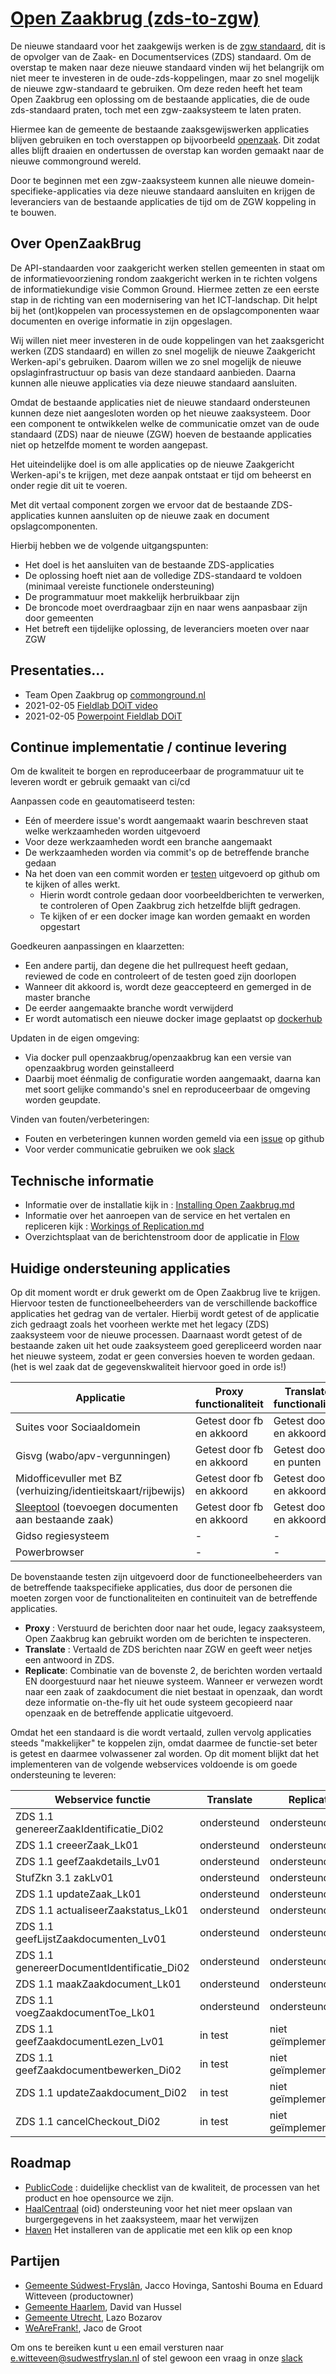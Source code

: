 # [Open Zaakbrug (zds-to-zgw)](https://sudwest-fryslan.github.io/OpenZaakBrug/) #

De nieuwe standaard voor het zaakgewijs werken is de [zgw standaard](https://www.vngrealisatie.nl/producten/api-standaarden-zaakgericht-werken), dit is de opvolger van de Zaak- en Documentservices (ZDS) standaard.
Om de overstap te maken naar deze nieuwe standaard vinden wij het belangrijk om niet meer te investeren in de oude-zds-koppelingen, maar  zo snel mogelijk de nieuwe zgw-standaard te gebruiken. Om deze reden heeft het team Open Zaakbrug een oplossing om de bestaande applicaties, die de oude zds-standaard praten, toch met een zgw-zaaksysteem te laten praten.

Hiermee kan de gemeente de bestaande zaaksgewijswerken applicaties blijven gebruiken en toch overstappen op bijvoorbeeld [openzaak](https://openzaak.org/). Dit zodat alles blijft draaien en ondertussen de overstap kan worden gemaakt naar de nieuwe commonground wereld.

Door te beginnen met een zgw-zaaksysteem kunnen alle nieuwe domein-specifieke-applicaties via deze nieuwe standaard aansluiten en krijgen de leveranciers van de bestaande applicaties de tijd om de ZGW koppeling in te bouwen.

## Over OpenZaakBrug
De API-standaarden voor zaakgericht werken stellen gemeenten in staat om de informatievoorziening rondom zaakgericht werken in te richten volgens de informatiekundige visie Common Ground. Hiermee zetten ze een eerste stap in de richting van een modernisering van het ICT-landschap. Dit helpt bij het (ont)koppelen van processystemen en de opslagcomponenten waar documenten en overige informatie in zijn opgeslagen.

Wij willen niet meer investeren in de oude koppelingen van het zaaksgericht werken (ZDS standaard) en willen zo snel mogelijk de nieuwe Zaakgericht Werken-api&#39;s gebruiken. Daarom willen we zo snel mogelijk de nieuwe opslaginfrastructuur op basis van deze standaard aanbieden. Daarna kunnen alle nieuwe applicaties via deze nieuwe standaard aansluiten.

Omdat de bestaande applicaties niet de nieuwe standaard ondersteunen kunnen deze niet aangesloten worden op het nieuwe zaaksysteem. Door een component te ontwikkelen welke de communicatie omzet van de oude standaard (ZDS) naar de nieuwe (ZGW) hoeven de bestaande applicaties niet op hetzelfde moment te worden aangepast.

Het uiteindelijke doel is om alle applicaties op de nieuwe Zaakgericht Werken-api&#39;s te krijgen, met deze aanpak ontstaat er tijd om beheerst en onder regie dit uit te voeren.

Met dit vertaal component zorgen we ervoor dat de bestaande ZDS- applicaties kunnen aansluiten op de nieuwe zaak en document opslagcomponenten.

Hierbij hebben we de volgende uitgangspunten:

- Het doel is het aansluiten van de bestaande ZDS-applicaties
- De oplossing hoeft niet aan de volledige ZDS-standaard te voldoen (minimaal vereiste functionele ondersteuning)
- De programmatuur moet makkelijk herbruikbaar zijn
- De broncode moet overdraagbaar zijn en naar wens aanpasbaar zijn door gemeenten
- Het betreft een tijdelijke oplossing, de leveranciers moeten over naar ZGW

## Presentaties...

- Team Open Zaakbrug op [commonground.nl](https://commonground.nl/groups/view/c2df2f42-b3ea-405e-953f-fe808ab56ba0/team-openzaakbrug)
- 2021-02-05 [Fieldlab DOiT video](https://vimeo.com/512518040/2284537066)
- 2021-02-05 [Powerpoint Fieldlab DOiT](/docs/powerpoint/20210205-FieldLab2021-Eduard-Open%20Zaakbrug%2C%20commonground%20in%20de%20praktijk.pptx)

## Continue implementatie / continue  levering

Om de kwaliteit te borgen en reproduceerbaar de programmatuur uit te leveren wordt er gebruik gemaakt van ci/cd

Aanpassen code en geautomatiseerd testen:

- Eén of meerdere issue's wordt aangemaakt waarin beschreven staat welke werkzaamheden worden uitgevoerd
- Voor deze werkzaamheden wordt een branche aangemaakt
- De werkzaamheden worden via commit's op de betreffende branche gedaan
- Na het doen van een commit worden er [testen](https://travis-ci.com/github/Sudwest-Fryslan/OpenZaakBrug/builds/) uitgevoerd op github om te kijken of alles werkt. 
  - Hierin wordt controle gedaan door voorbeeldberichten te verwerken, te controleren of Open Zaakbrug zich hetzelfde blijft gedragen.
  - Te kijken of er een docker image kan worden gemaakt en worden opgestart

Goedkeuren aanpassingen en klaarzetten:

- Een andere partij, dan degene die het pullrequest heeft gedaan, reviewed de code en controleert of de testen goed zijn doorlopen
- Wanneer dit akkoord is, wordt deze geaccepteerd en gemerged in de master branche
- De eerder aangemaakte branche wordt verwijderd
- Er wordt automatisch een nieuwe docker image geplaatst op [dockerhub](https://hub.docker.com/r/openzaakbrug/openzaakbrug/tags?)

Updaten in de eigen omgeving:

- Via docker pull openzaakbrug/openzaakbrug kan een versie van openzaakbrug worden geinstalleerd
- Daarbij moet éénmalig de configuratie worden aangemaakt, daarna kan met soort gelijke commando's snel en reproduceerbaar de omgeving worden geupdate.

Vinden van fouten/verbeteringen:

- Fouten en verbeteringen kunnen worden gemeld via een [issue](https://github.com/Sudwest-Fryslan/OpenZaakBrug/issues) op github
- Voor verder communicatie gebruiken we ook [slack](https://samenorganiseren.slack.com/archives/C01FDA71Y4V)

## Technische informatie

- Informatie over de installatie kijk in : [Installing Open Zaakbrug.md](docs/Installing%20Open%20Zaakbrug.md)  
- Informatie over het aanroepen van de service en het vertalen en repliceren kijk : [Workings of Replication.md](docs/Workings%20of%20Replication.md)
- Overzichtsplaat van de berichtenstroom door de applicatie in [Flow](docs/media/flow.png)

## Huidige ondersteuning applicaties

Op dit moment wordt er druk gewerkt om de Open Zaakbrug live te krijgen. Hiervoor testen de functioneelbeheerders van de verschillende backoffice applicaties het gedrag van de vertaler.  Hierbij wordt getest of de applicatie zich gedraagt zoals het voorheen werkte met het legacy (ZDS) zaaksysteem voor de nieuwe processen. Daarnaast wordt getest of de bestaande zaken uit het oude zaaksysteem goed gerepliceerd worden naar het nieuwe systeem, zodat er geen conversies hoeven te worden gedaan. (het is wel zaak dat de gegevenskwaliteit hiervoor goed in orde is!) 

| Applicatie                                                   | Proxy functionaliteit     | Translate functionaliteit | Replicatie functionaliteit | Status        |
| ------------------------------------------------------------ | ------------------------- | ------------------------- | -------------------------- | ------------- |
| Suites voor Sociaaldomein                                    | Getest door fb en akkoord | Getest door fb en akkoord | Getest door fb en akkoord  | in acceptatie |
| Gisvg (wabo/apv-vergunningen)                                | Getest door fb en akkoord | Getest door fb en punten  | Getest door fb en punten   | in acceptatie |
| Midofficevuller met BZ (verhuizing/identieitskaart/rijbewijs) | Getest door fb en akkoord | Getest door fb en akkoord | nvt.                       | live          |
| [Sleeptool](https://github.com/Sudwest-Fryslan/DeSleepTool) (toevoegen documenten aan bestaande zaak) | Getest door fb en akkoord | Getest door fb en akkoord | nvt,                       | -             |
| Gidso regiesysteem                                           | -                         | -                         | -                          | -             |
| Powerbrowser                                                 | -                         | -                         | -                          | -             |

De bovenstaande testen zijn uitgevoerd door de functioneelbeheerders van de betreffende taakspecifieke applicaties, dus door de personen die moeten zorgen voor de functionaliteiten en continuiteit van de betreffende applicaties.

- **Proxy** : Verstuurd de berichten door naar het oude, legacy zaaksysteem, Open Zaakbrug kan gebruikt worden om de berichten te inspecteren.
- **Translate** : Vertaald de ZDS berichten naar ZGW en geeft weer netjes een antwoord in ZDS. 
- **Replicate**:  Combinatie van de bovenste 2, de berichten worden vertaald EN doorgestuurd naar het nieuwe systeem. Wanneer er verwezen wordt naar een zaak of zaakdocument die niet bestaat in openzaak, dan wordt deze informatie on-the-fly uit het oude systeem gecopieerd naar openzaak en de betreffende applicatie uitgevoerd.

Omdat het een standaard is die wordt vertaald, zullen vervolg applicaties steeds "makkelijker" te koppelen zijn, omdat daarmee de functie-set beter is getest en daarmee volwassener zal worden. Op dit moment blijkt dat het implementeren van de volgende webservices voldoende is om goede ondersteuning te leveren:

| Webservice functie                         | Translate   | Replicate            |
| ------------------------------------------ | ----------- | -------------------- |
| ZDS 1.1 genereerZaakIdentificatie_Di02     | ondersteund | ondersteund          |
| ZDS 1.1 creeerZaak_Lk01                    | ondersteund | ondersteund          |
| ZDS 1.1 geefZaakdetails_Lv01               | ondersteund | ondersteund          |
| StufZkn 3.1 zakLv01                        | ondersteund | ondersteund          |
| ZDS 1.1 updateZaak_Lk01                    | ondersteund | ondersteund          |
| ZDS 1.1 actualiseerZaakstatus_Lk01         | ondersteund | ondersteund          |
| ZDS 1.1 geefLijstZaakdocumenten_Lv01       | ondersteund | ondersteund          |
| ZDS 1.1 genereerDocumentIdentificatie_Di02 | ondersteund | ondersteund          |
| ZDS 1.1 maakZaakdocument_Lk01              | ondersteund | ondersteund          |
| ZDS 1.1 voegZaakdocumentToe_Lk01           | ondersteund | ondersteund          |
| ZDS 1.1 geefZaakdocumentLezen_Lv01         | in test     | niet geïmplementeerd |
| ZDS 1.1 geefZaakdocumentbewerken_Di02      | in test     | niet geïmplementeerd |
| ZDS 1.1 updateZaakdocument_Di02            | in test     | niet geïmplementeerd |
| ZDS 1.1 cancelCheckout_Di02                | in test     | niet geïmplementeerd |

## Roadmap

- [PublicCode](https://publiccode.net/) : duidelijke checklist van de kwaliteit, de processen van het product en hoe opensource we zijn.
- [HaalCentraal](https://commonground.nl/groups/view/8b2f6ab7-09c6-4164-9eb0-c98868c1cc8d/open-personen) (oid) ondersteuning voor het niet meer opslaan van burgergegevens in het zaaksysteem, maar het verwijzen
- [Haven](https://haven.commonground.nl/) Het installeren van de applicatie met een klik op een knop

## Partijen

- [Gemeente Súdwest-Fryslân](https://sudwestfryslan.nl/), Jacco Hovinga,  Santoshi Bouma en Eduard Witteveen (productowner)
- [Gemeente Haarlem](https://www.haarlem.nl/),  David van Hussel
- [Gemeente Utrecht](https://www.utrecht.nl/), Lazo Bozarov
- [WeAreFrank!](https://wearefrank.nl/), Jaco de Groot 

Om ons te bereiken kunt u een email versturen naar e.witteveen@sudwestfryslan.nl of stel gewoon een vraag in onze [slack](https://samenorganiseren.slack.com/archives/C01FDA71Y4V)
